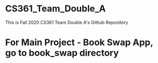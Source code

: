 # CS361_Team_Double_A
This is Fall 2020 CS361 Team Double A's Github Repository

# For Main Project - Book Swap App, go to book_swap directory

